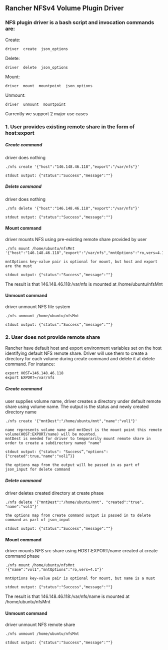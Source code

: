## Rancher NFSv4 Volume Plugin Driver

### NFS plugin driver is a bash script and invocation commands are:

Create:
```
driver  create  json_options
```

Delete:
```
driver  delete  json_options
```

Mount:
```
driver  mount  mountpoint  json_options
```

Unmount:
```
driver  unmount  mountpoint
```

Currently we support 2 major use cases

### 1. User provides existing remote share in the form of host:export

##### Create command
driver does nothing

```
./nfs create '{"host":"146.148.46.118","export":"/var/nfs"}'

stdout output: {"status":"Success","message":""}
```

##### Delete command
driver does nothing

```
./nfs delete '{"host":"146.148.46.118","export":"/var/nfs"}'

stdout output: {"status":"Success","message":""}
```

#### Mount command
driver mounts NFS using pre-existing remote share provided by user

```
./nfs mount /home/ubuntu/nfsMnt '{"host":"146.148.46.118","export":"/var/nfs","mntOptions":"ro,vers=4.1"}'

mntOptions key-value pair is optional for mount, but host and export are the must

stdout output: {"status":"Success","message":""}
```

The result is that 146.148.46.118:/var/nfs is mounted at /home/ubuntu/nfsMnt


#### Unmount command
driver unmount NFS file system

```
./nfs unmount /home/ubuntu/nfsMnt

stdout output: {"status":"Success","message":""}
```

### 2. User does not provide remote share

Rancher have default host and export environment variables set on the host identifying default NFS remote share.
Driver will use them to create a directory for each volume during create command and delete it at delete command.
For instance:

```
export HOST=146.148.46.118
export EXPORT=/var/nfs
```

##### Create command
user supplies volume name, driver creates a directory under default remote share using volume name.
The output is the status and newly created directory name

```
./nfs create '{"mntDest":"/home/ubuntu/mnt","name":"vol1"}'

name represents volume name and mntDest is the mount point this remote volume(HOST:EXPORT/name) will be mounted.
mntDest is needed for driver to temporarily mount remote share in order to create a subdirectory named "name"

stdout output: {"status": "Success”,"options":{"created":true,"name":"vol1”}}

the options map from the output will be passed in as part of json_input for delete command
```

##### Delete command
driver deletes created directory at create phase

```
./nfs delete '{"mntDest":"/home/ubuntu/mnt", "created":"true", "name":"vol1"}'

the options map from create command output is passed in to delete command as part of json_input

stdout output: {"status":"Success","message":""}
```

#### Mount command
driver mounts NFS src share using HOST:EXPORT/name created at create command phase

```
./nfs mount /home/ubuntu/nfsMnt '{"name":"vol1","mntOptions":"ro,vers=4.1"}'

mntOptions key-value pair is optional for mount, but name is a must

stdout output: {"status":"Success","message":""}
```

The result is that 146.148.46.118:/var/nfs/name is mounted at /home/ubuntu/nfsMnt

#### Unmount command
driver unmount NFS remote share

```
./nfs unmount /home/ubuntu/nfsMnt

stdout output: {"status":"Success","message":""}
```